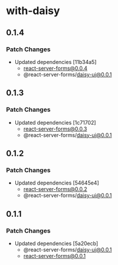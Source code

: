 # with-daisy

## 0.1.4

### Patch Changes

- Updated dependencies [11b34a5]
  - react-server-forms@0.0.4
  - @react-server-forms/daisy-ui@0.0.1

## 0.1.3

### Patch Changes

- Updated dependencies [1c71702]
  - react-server-forms@0.0.3
  - @react-server-forms/daisy-ui@0.0.1

## 0.1.2

### Patch Changes

- Updated dependencies [54645e4]
  - react-server-forms@0.0.2
  - @react-server-forms/daisy-ui@0.0.1

## 0.1.1

### Patch Changes

- Updated dependencies [5a20ecb]
  - @react-server-forms/daisy-ui@0.0.1
  - react-server-forms@0.0.1
